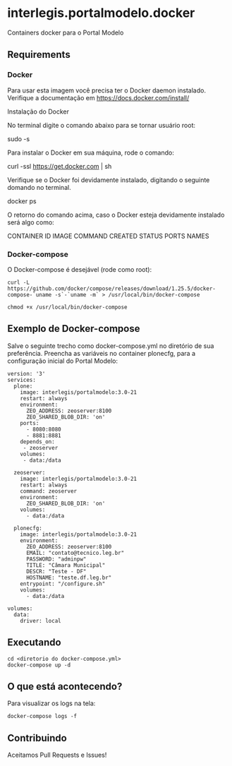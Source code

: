 # interlegis.portalmodelo.docker
Containers docker para o Portal Modelo

## Requirements

### Docker

Para usar esta imagem você precisa ter o Docker daemon instalado. Verifique a documentação em https://docs.docker.com/install/

Instalação do Docker

No terminal digite o comando abaixo para se tornar usuário root:
  
  sudo -s

Para instalar o Docker em sua máquina, rode o comando:

  curl -ssl https://get.docker.com | sh

Verifique se o Docker foi devidamente instalado, digitando o seguinte domando no terminal.

  docker ps

O retorno do comando acima, caso o Docker esteja devidamente instalado será algo como:

CONTAINER ID        IMAGE               COMMAND             CREATED         STATUS              PORTS               NAMES



### Docker-compose

O Docker-compose é desejável (rode como root): 

```
curl -L https://github.com/docker/compose/releases/download/1.25.5/docker-compose-`uname -s`-`uname -m` > /usr/local/bin/docker-compose

chmod +x /usr/local/bin/docker-compose
```

## Exemplo de Docker-compose

Salve o seguinte trecho como  docker-compose.yml no diretório de sua preferência. Preencha as variáveis no container plonecfg, para a configuração inicial do Portal Modelo: 

```
version: '3'
services:
  plone:
    image: interlegis/portalmodelo:3.0-21
    restart: always
    environment:
      ZEO_ADDRESS: zeoserver:8100
      ZEO_SHARED_BLOB_DIR: 'on'
    ports:
      - 8080:8080
      - 8881:8881
    depends_on:
     - zeoserver
    volumes:
     - data:/data

  zeoserver:
    image: interlegis/portalmodelo:3.0-21
    restart: always
    command: zeoserver
    environment:
      ZEO_SHARED_BLOB_DIR: 'on'
    volumes:
      - data:/data

  plonecfg:
    image: interlegis/portalmodelo:3.0-21
    environment:
      ZEO_ADDRESS: zeoserver:8100
      EMAIL: "contato@tecnico.leg.br"
      PASSWORD: "adminpw"
      TITLE: "Câmara Municipal"
      DESCR: "Teste - DF"
      HOSTNAME: "teste.df.leg.br"
    entrypoint: "/configure.sh"
    volumes:
      - data:/data

volumes:
  data:
    driver: local

```

## Executando

```
cd <diretorio do docker-compose.yml>
docker-compose up -d
```

## O que está acontecendo?

Para visualizar os logs na tela:

```
docker-compose logs -f
```

## Contribuindo

Aceitamos Pull Requests e Issues!
